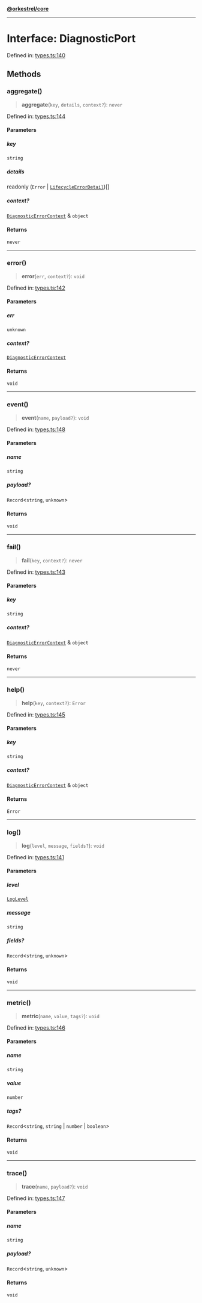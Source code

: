 [**@orkestrel/core**](../index.md)

***

# Interface: DiagnosticPort

Defined in: [types.ts:140](https://github.com/orkestrel/core/blob/240d6e1612057b96fd3fc03e1415fe3917a0f212/src/types.ts#L140)

## Methods

### aggregate()

> **aggregate**(`key`, `details`, `context?`): `never`

Defined in: [types.ts:144](https://github.com/orkestrel/core/blob/240d6e1612057b96fd3fc03e1415fe3917a0f212/src/types.ts#L144)

#### Parameters

##### key

`string`

##### details

readonly (`Error` \| [`LifecycleErrorDetail`](LifecycleErrorDetail.md))[]

##### context?

[`DiagnosticErrorContext`](DiagnosticErrorContext.md) & `object`

#### Returns

`never`

***

### error()

> **error**(`err`, `context?`): `void`

Defined in: [types.ts:142](https://github.com/orkestrel/core/blob/240d6e1612057b96fd3fc03e1415fe3917a0f212/src/types.ts#L142)

#### Parameters

##### err

`unknown`

##### context?

[`DiagnosticErrorContext`](DiagnosticErrorContext.md)

#### Returns

`void`

***

### event()

> **event**(`name`, `payload?`): `void`

Defined in: [types.ts:148](https://github.com/orkestrel/core/blob/240d6e1612057b96fd3fc03e1415fe3917a0f212/src/types.ts#L148)

#### Parameters

##### name

`string`

##### payload?

`Record`\<`string`, `unknown`\>

#### Returns

`void`

***

### fail()

> **fail**(`key`, `context?`): `never`

Defined in: [types.ts:143](https://github.com/orkestrel/core/blob/240d6e1612057b96fd3fc03e1415fe3917a0f212/src/types.ts#L143)

#### Parameters

##### key

`string`

##### context?

[`DiagnosticErrorContext`](DiagnosticErrorContext.md) & `object`

#### Returns

`never`

***

### help()

> **help**(`key`, `context?`): `Error`

Defined in: [types.ts:145](https://github.com/orkestrel/core/blob/240d6e1612057b96fd3fc03e1415fe3917a0f212/src/types.ts#L145)

#### Parameters

##### key

`string`

##### context?

[`DiagnosticErrorContext`](DiagnosticErrorContext.md) & `object`

#### Returns

`Error`

***

### log()

> **log**(`level`, `message`, `fields?`): `void`

Defined in: [types.ts:141](https://github.com/orkestrel/core/blob/240d6e1612057b96fd3fc03e1415fe3917a0f212/src/types.ts#L141)

#### Parameters

##### level

[`LogLevel`](../type-aliases/LogLevel.md)

##### message

`string`

##### fields?

`Record`\<`string`, `unknown`\>

#### Returns

`void`

***

### metric()

> **metric**(`name`, `value`, `tags?`): `void`

Defined in: [types.ts:146](https://github.com/orkestrel/core/blob/240d6e1612057b96fd3fc03e1415fe3917a0f212/src/types.ts#L146)

#### Parameters

##### name

`string`

##### value

`number`

##### tags?

`Record`\<`string`, `string` \| `number` \| `boolean`\>

#### Returns

`void`

***

### trace()

> **trace**(`name`, `payload?`): `void`

Defined in: [types.ts:147](https://github.com/orkestrel/core/blob/240d6e1612057b96fd3fc03e1415fe3917a0f212/src/types.ts#L147)

#### Parameters

##### name

`string`

##### payload?

`Record`\<`string`, `unknown`\>

#### Returns

`void`
